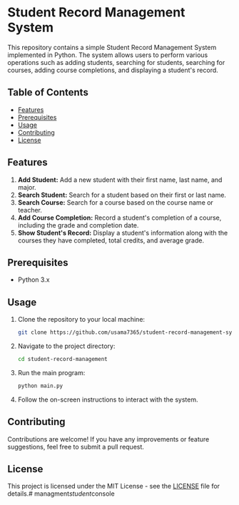 # Student Record Management System

This repository contains a simple Student Record Management System implemented in Python. The system allows users to perform various operations such as adding students, searching for students, searching for courses, adding course completions, and displaying a student's record.

## Table of Contents
- [Features](#features)
- [Prerequisites](#prerequisites)
- [Usage](#usage)
- [Contributing](#contributing)
- [License](#license)

## Features
1. **Add Student:** Add a new student with their first name, last name, and major.
2. **Search Student:** Search for a student based on their first or last name.
3. **Search Course:** Search for a course based on the course name or teacher.
4. **Add Course Completion:** Record a student's completion of a course, including the grade and completion date.
5. **Show Student's Record:** Display a student's information along with the courses they have completed, total credits, and average grade.

## Prerequisites
- Python 3.x

## Usage
1. Clone the repository to your local machine:
   ```bash
   git clone https://github.com/usama7365/student-record-management-system.git
   ```

2. Navigate to the project directory:
   ```bash
   cd student-record-management
   ```

3. Run the main program:
   ```bash
   python main.py
   ```

4. Follow the on-screen instructions to interact with the system.

## Contributing
Contributions are welcome! If you have any improvements or feature suggestions, feel free to submit a pull request.

## License
This project is licensed under the MIT License - see the [LICENSE](LICENSE) file for details.#   m a n a g m e n t _ s t u d e n t _ c o n s o l e  
 